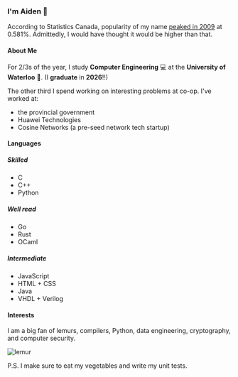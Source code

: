 ### I'm Aiden 🦊

According to Statistics Canada, popularity of my name [peaked in 2009](https://www150.statcan.gc.ca/n1/pub/71-607-x/71-607-x2023021-eng.htm?HPA=1) at 0.581%. Admittedly, I would have thought it would be higher than that.

#### About Me

For 2/3s of the year, I study **Computer Engineering** 💻 at the **University of Waterloo** 🪿. (I **graduate** in **2026**!!)

The other third I spend working on interesting problems at co-op. I've worked at:
- the provincial government
- Huawei Technologies
- Cosine Networks (a pre-seed network tech startup)

#### Languages

##### Skilled
- C
- C++
- Python

##### Well read
- Go
- Rust
- OCaml

##### Intermediate
- JavaScript
- HTML + CSS
- Java
- VHDL + Verilog

#### Interests

I am a big fan of lemurs, compilers, Python, data engineering, cryptography, and computer security.

![lemur](https://github.com/aidenfoxivey/aidenfoxivey/assets/71291879/43642cdd-47d4-474c-b60b-99f9bcb9211a)

P.S. I make sure to eat my vegetables and write my unit tests.
